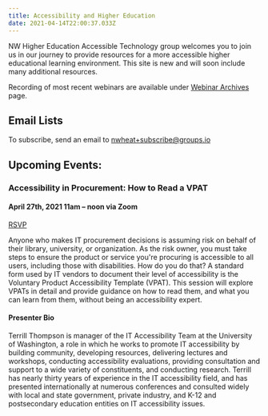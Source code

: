 ```yaml
---
title: Accessibility and Higher Education
date: 2021-04-14T22:00:37.033Z
---
```

NW Higher Education Accessible Technology group welcomes you to join us in our journey to provide resources for a more accessible higher educational learning environment. This site is new and will soon include many additional resources.

Recording of most recent webinars are available under [Webinar Archives](/webinar/) page. 

## Email Lists

To subscribe, send an email to nwheat+subscribe@groups.io

## Upcoming Events:
### Accessibility in Procurement: How to Read a VPAT

#### April 27th, 2021 11am – noon via Zoom
[RSVP](https://zoom.us/meeting/register/tJEtd-qhqTgvGdKtGcMmVat4pJpnF57guTRm) 

Anyone who makes IT procurement decisions is assuming risk on behalf of their library, university, or organization. As the risk owner, you must take steps to ensure the product or service you're procuring is accessible to all users, including those with disabilities. How do you do that? A standard form used by IT vendors to document their level of accessibility is the Voluntary Product Accessibility Template (VPAT). This session will explore VPATs in detail and provide guidance on how to read them, and what you can learn from them, without being an accessibility expert.

#### Presenter Bio

Terrill Thompson is manager of the IT Accessibility Team at  the University of Washington, a role in which he works to promote IT accessibility by building community, developing resources, delivering lectures and workshops, conducting accessibility evaluations, providing consultation and support to a wide variety of constituents, and conducting research. Terrill has nearly thirty years of experience in the IT accessibility field, and has presented internationally at numerous conferences and consulted widely with local and state government, private industry, and K-12 and postsecondary education entities on IT accessibility issues.
